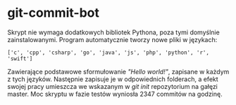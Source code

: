 # git-commit-bot
Skrypt nie wymaga dodatkowych bibliotek Pythona, poza tymi domyślnie zainstalowanymi. Program automatycznie tworzy nowe pliki w językach:
```
['c', 'cpp', 'csharp', 'go', 'java', 'js', 'php', 'python', 'r', 'swift']
```
Zawierające podstawowe sformułowanie *"Hello world!"*, zapisane w każdym z tych języków. Następnie zapisuje je w odpowiednich folderach, 
a efekt swojej pracy umieszcza we wskazanym w *git init* repozytorium na gałęzi master. Moc skryptu w fazie testów wyniosła 2347 commitów na godzinę.
